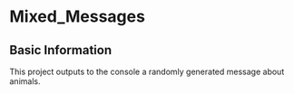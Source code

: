 # Mixed_Messages

## Basic Information

This project outputs to the console a randomly generated message about animals.
